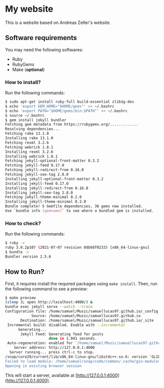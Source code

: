 # My website

This is a website based on Andreas Zeller's website.

## Software requirements

You may need the following softwares:
- Ruby
- RubyGems
- Make (__optional__)

### How to install?

Run the following commands:

```bash
$ sudo apt-get install ruby-full build-essential zlib1g-dev
$ echo 'export GEM_HOME="$HOME/gems"' >> ~/.bashrc
$ echo 'export PATH="$HOME/gems/bin:$PATH"' >> ~/.bashrc
$ source ~/.bashrc
$ gem install jekyll bundler
Fetching gem metadata from https://rubygems.org/.............
Resolving dependencies...
Fetching rake 13.1.0
Installing rake 13.1.0
Fetching rexml 3.2.6
Fetching webrick 1.8.1
Installing rexml 3.2.6
Installing webrick 1.8.1
Fetching jekyll-optional-front-matter 0.3.2
Fetching jekyll-feed 0.17.0
Fetching jekyll-redirect-from 0.16.0
Fetching jekyll-seo-tag 2.8.0
Installing jekyll-optional-front-matter 0.3.2
Installing jekyll-feed 0.17.0
Installing jekyll-redirect-from 0.16.0
Installing jekyll-seo-tag 2.8.0
Fetching jekyll-theme-minimal 0.2.0
Installing jekyll-theme-minimal 0.2.0
Bundle complete! 5 Gemfile dependencies, 36 gems now installed.
Use `bundle info [gemname]` to see where a bundled gem is installed.
```

### How to check?

Run the following commands:

```bash
$ ruby -v
ruby 3.0.2p107 (2021-07-07 revision 0db68f0233) [x86_64-linux-gnu]
$ bundle -v
Bundler version 2.5.6
```

## How to Run?

First, it requires install the required packages using `make install`. Then, run the following command to see a preview:

```bash
$ make preview
(sleep 3; open http://localhost:4000/) &
bundle exec jekyll serve --watch --trace
Configuration file: /home/samuel/Music/samuellucas97.github.io/_config.yml
            Source: /home/samuel/Music/samuellucas97.github.io
       Destination: /home/samuel/Music/samuellucas97.github.io/_site
 Incremental build: disabled. Enable with --incremental
      Generating... 
       Jekyll Feed: Generating feed for posts
                    done in 1.041 seconds.
 Auto-regeneration: enabled for '/home/samuel/Music/samuellucas97.github.io'
    Server address: http://127.0.0.1:4000
  Server running... press ctrl-c to stop.
/snap/core20/current/lib/x86_64-linux-gnu/libstdc++.so.6: version `GLIBCXX_3.4.29' not found (required by /lib/x86_64-linux-gnu/libproxy.so.1)
Failed to load module: /home/samuel/snap/code/common/.cache/gio-modules/libgiolibproxy.so
Opening in existing browser session
```

This will start a server, available at [http://127.0.0.1:4000](http://127.0.0.1:4000).
